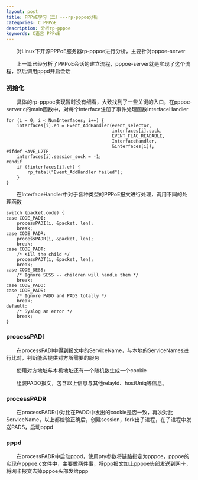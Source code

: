 ```yaml
---
layout: post
title: PPPoE学习（二）---rp-pppoe分析
categories: C PPPoE
description: 分析rp-pppoe
keywords: C语言 PPPoE
---
```


　　对Linux下开源PPPoE服务器rp-pppoe进行分析，主要针对pppoe-server

　　上一篇已经分析了PPPoE会话的建立流程，pppoe-server就是实现了这个流程，然后调用pppd开启会话

### 初始化

　　具体的rp-pppoe实现暂时没有细看，大致找到了一些关键的入口，在pppoe-server.c的main函数中，对每个interface注册了事件处理函数InterfaceHandler

```
for (i = 0; i < NumInterfaces; i++) {
    interfaces[i].eh = Event_AddHandler(event_selector,
                                        interfaces[i].sock,
                                        EVENT_FLAG_READABLE,
                                        InterfaceHandler,
                                        &interfaces[i]);
#ifdef HAVE_L2TP
    interfaces[i].session_sock = -1;
#endif
    if (!interfaces[i].eh) {
        rp_fatal("Event_AddHandler failed");
    }
}
```

　　在InterfaceHandler中对于各种类型的PPPoE报文进行处理，调用不同的处理函数

```
switch (packet.code) {
case CODE_PADI:
    processPADI(i, &packet, len);
    break;
case CODE_PADR:
    processPADR(i, &packet, len);
    break;
case CODE_PADT:
    /* Kill the child */
    processPADT(i, &packet, len);
    break;
case CODE_SESS:
    /* Ignore SESS -- children will handle them */
    break;
case CODE_PADO:
case CODE_PADS:
    /* Ignore PADO and PADS totally */
    break;
default:
    /* Syslog an error */
    break;
}
```

### processPADI

　　在processPADI中得到报文中的ServiceName，与本地的ServiceNames进行比对，判断能否提供对方所需要的服务

　　使用对方地址与本机地址还有一个随机数生成一个cookie

　　组装PADO报文，包含以上信息与其他relayId、hostUniq等信息。

### processPADR

　　在processPADR中对比在PADO中发出的cookie是否一致，再次对比ServiceName，以上都检验正确后，创建session，fork出子进程，在子进程中发送PADS，启动pppd

### pppd

　　在processPADR中启动pppd，使用pty参数将链路指定为pppoe，pppoe的实现在pppoe.c文件中，主要做两件事，将ppp报文加上pppoe头部发送到网卡，将网卡报文去掉pppoe头部发给ppp

